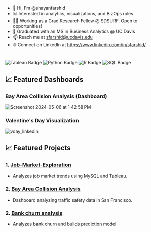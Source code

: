 - 👋 Hi, I'm @shayanfarshid
- 📊 Interested in analytics, visualizations, and BizOps roles
- 👨‍💻 Working as a Grad Research Fellow @ SDSURF. Open to opportunities!
- 🌱 Graduated with an MS in Business Analytics @ UC Davis
- 📫 Reach me at sfarshid@ucdavis.edu
- 🌐 Connect on LinkedIn at https://www.linkedin.com/in/sfarshid/
#
![Tableau Badge](https://img.shields.io/badge/Tableau-E97627?style=for-the-badge&logo=Tableau&logoColor=white) 
![Python Badge](https://img.shields.io/badge/Python-3776AB?style=for-the-badge&logo=python&logoColor=white)
![R Badge](https://img.shields.io/badge/R-276DC3?style=for-the-badge&logo=r&logoColor=white)
![SQL Badge](https://img.shields.io/badge/SQL-4479A1?style=for-the-badge&logo=MySQL&logoColor=white)


<!---
title
--->
## 📈 Featured Dashboards

### Bay Area Collision Analysis (Dashboard)
![Screenshot 2024-05-06 at 1 42 58 PM](https://github.com/shayanfarshid/shayanfarshid/assets/135238084/2946be99-7c37-4f4d-8ddb-5d87b3cd4e8e)

### Valentine's Day Visualization
![vday_linkedin](https://github.com/shayanfarshid/shayanfarshid/assets/135238084/07870580-4f24-4804-8345-350102612ed7)

## 📈 Featured Projects

### 1. [Job-Market-Exploration](https://github.com/shayanfarshid/Job-Market-Exploration)
- Analyzes job market trends using MySQL and Tableau.

### 2. [Bay Area Collision Analysis](https://github.com/shayanfarshid/Bay-Area-Collision-Analysis)
- Dashboard analyzing traffic safety data in San Francisco.

### 2. [Bank churn analysis](https://github.com/shayanfarshid/bank-churn)
- Analyzes bank churn and builds prediction model
